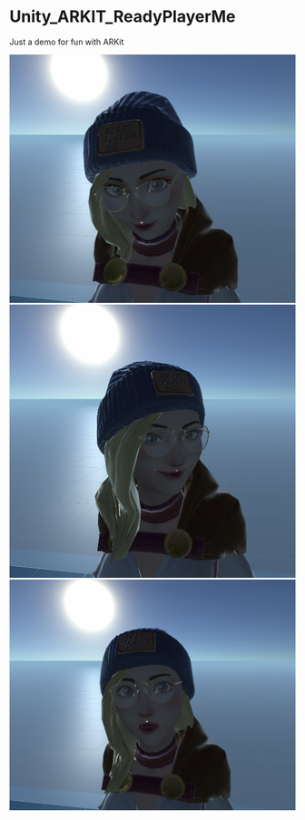 # Unity_ARKIT_ReadyPlayerMe

Just a demo for fun with ARKit

![alt text](https://github.com/dreamfairy/Unity_ARKIT_ReadyPlayerMe/blob/main/Assets/Preview/WechatIMG1473.png)
![alt text](https://github.com/dreamfairy/Unity_ARKIT_ReadyPlayerMe/blob/main/Assets/Preview/WechatIMG1472.png)
![alt text](https://github.com/dreamfairy/Unity_ARKIT_ReadyPlayerMe/blob/main/Assets/Preview/WechatIMG1474.png)